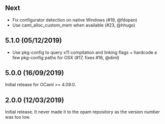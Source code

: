 Next
----

- Fix configurator detection on native Windows (#19, @fdopen)
- Use caml_alloc_custom_mem when available (#23, @hhugo)

5.1.0 (05/12/2019)
------------------

- Use pkg-config to query x11 compilation and linking flags + hardcode
  a few pkg-config paths for OSX (#17, fixes #16, @diml)

5.0.0 (16/09/2019)
------------------

Initial release for OCaml >= 4.09.0.

2.0.0 (12/03/2019)
------------------

Initial release. It never made it to the opam repository as the
version number was too low.
